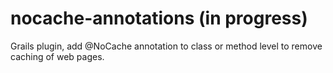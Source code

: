 ﻿# nocache-annotations (in progress)

Grails plugin, add @NoCache annotation to class or method level to remove caching of web pages.
